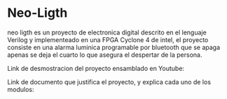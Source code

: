 # Neo-Ligth
neo ligth es un proyecto de electronica digital descrito en el lenguaje Verilog y implementeado en una FPGA Cyclone 4 de intel, 
el proyecto consiste en una alarma luminica programable por bluetooth que se apaga apenas se deja el cuarto lo que asegura el despertar de la persona.

Link de desmostracion del proyecto ensamblado en Youtube: [](https://youtu.be/x_OZTIZxotM)

Link de documento que justifica el proyecto, y explica cada uno de los modulos: [](https://drive.google.com/file/d/1SFHF790jpPTALLVg7CbJMmcI9PAo5UEg/view?usp=sharing)
